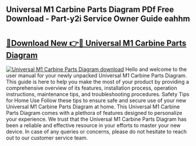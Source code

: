 ## Universal M1 Carbine Parts Diagram PDf Free Download - Part-y2i Service Owner Guide eahhm

# <h2><a href="http://dfpnnj.blite.top/?on=Universal+M1+Carbine+Parts+Diagram">🔗Download New 👉🔴 Universal M1 Carbine Parts Diagram</a></h2>

[![Universal M1 Carbine Parts Diagram download](https://i.imgur.com/lujVjoI.png)](http://dfpnnj.blite.top/?on=Universal+M1+Carbine+Parts+Diagram)
Hello and welcome to the user manual for your newly unpacked Universal M1 Carbine Parts Diagram. This guide is here to help you make the most of your product by providing a comprehensive overview of its features, installation process, operation instructions, maintenance tips, and troubleshooting procedures. Safety Tips for Home Use Follow these tips to ensure safe and secure use of your new Universal M1 Carbine Parts Diagram at home. This Universal M1 Carbine Parts Diagram comes with a plethora of features designed to personalize your experience. We trust that the Universal M1 Carbine Parts Diagram has been a reliable and effective resource in your efforts to master your new device. In case of any queries or concerns, please do not hesitate to reach out to our customer service team.

